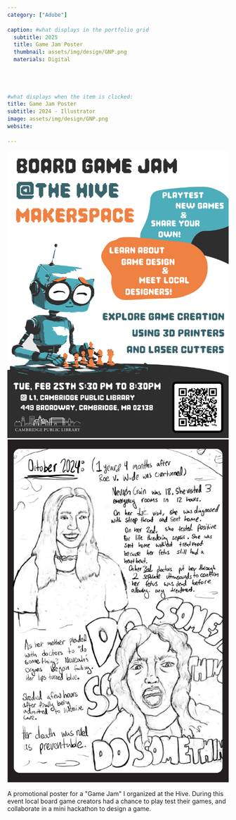 ```yaml
---
category: ["Adobe"]

caption: #what displays in the portfolio grid
  subtitle: 2025
  title: Game Jam Poster 
  thumbnail: assets/img/design/GNP.png
  materials: Digital




#what displays when the item is clicked:
title: Game Jam Poster
subtitle: 2024 - Illustrator
image: assets/img/design/GNP.png
website: 

---
```

<div class="row padded">
 <div class="col-md-12 col-sm-12 ">
     <img class="img-fluid d-block mx-auto" src="assets/img/design/GNP.png" alt=""/>
  </div>
   <div class="col-md-12 col-sm-12 ">
     <img class="img-fluid d-block mx-auto" src="assets/img/abortionzine/blackedges/border2.png" alt=""/>
  </div>
</div>

A promotional poster for a "Game Jam" I organized at the Hive. During this event local board game creators had a chance to play test their games, and collaborate in a mini hackathon to design a game. 

